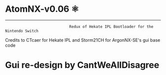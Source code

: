 # AtomNX-v0.06 ⚛
________________________________________________________________________________________________________________________
                                 Redux of Hekate IPL Bootloader for the Nintendo Switch

Credits to CTcaer for Hekate IPL and Storm21CH for ArgonNX-SE's gui base code

# Gui re-design by CantWeAllDisagree
							
					
